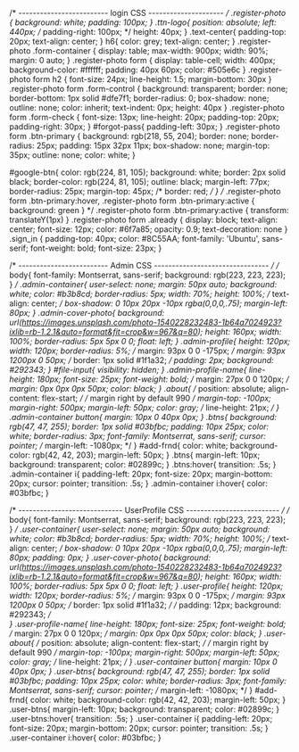 /* ------------------------- login CSS --------------------- */
.register-photo {
    background: white;
    padding: 100px;
}
.ttn-logo{
    position: absolute;
    left: 440px;
    /* padding-right: 100px; */
    height: 40px;
}
.text-center{
    padding-top: 20px;
    text-align: center;
}
h6{
    color: grey;
    text-align: center;
}
.register-photo .form-container {
    display: table;
    max-width: 900px;
    width: 90%;
    margin: 0 auto;
}
.register-photo form {
    display: table-cell;
    width: 400px;
    background-color: #ffffff;
    padding: 40px 60px;
    color: #505e6c
}
.register-photo form h2 {
    font-size: 24px;
    line-height: 1.5;
    margin-bottom: 30px
}
.register-photo form .form-control {
    background: transparent;
    border: none;
    border-bottom: 1px solid #dfe7f1;
    border-radius: 0;
    box-shadow: none;
    outline: none;
    color: inherit;
    text-indent: 0px;
    height: 40px
}
.register-photo form .form-check {
    font-size: 13px;
    line-height: 20px;
    padding-top: 20px;
    padding-right: 30px;
}
#forgot-pass{
    padding-left: 30px;
}
.register-photo form .btn-primary {
    background: rgb(218, 55, 204);
    border: none;
    border-radius: 25px;
    padding: 15px 32px 11px;
    box-shadow: none;
    margin-top: 35px;
    outline: none;
    color: white;
}

#google-btn{
    color: rgb(224, 81, 105);
    background: white;
    border: 2px solid black;
    border-color: rgb(224, 81, 105);
    outline: black;
    margin-left: 77px;
    border-radius: 25px;
    margin-top: 45px;
    /* border: red; */
}
  /* .register-photo form .btn-primary:hover,
  .register-photo form .btn-primary:active {
  background: green
  } */
.register-photo form .btn-primary:active {
    transform: translateY(1px)
}
.register-photo form .already {
    display: block;
    text-align: center;
    font-size: 12px;
    color: #6f7a85;
    opacity: 0.9;
    text-decoration: none
}
.sign_in {
    padding-top: 40px;
    color: #8C55AA;
    font-family: 'Ubuntu', sans-serif;
    font-weight: bold;
    font-size: 23px;
}



/* ------------------------- Admin CSS -------------------------------- */
/* body{
    font-family: Montserrat, sans-serif;
    background: rgb(223, 223, 223);
} */
.admin-container{
    user-select: none;
    margin: 50px auto;
    background: white;
    color: #b3b8cd;
    border-radius: 5px;
    width: 70%;
    height: 100%;
    /* text-align: center; */
    box-shadow: 0 10px 20px -10px rgba(0,0,0,.75);
    margin-left: 80px;
}
.admin-cover-photo{
    background: url(https://images.unsplash.com/photo-1540228232483-1b64a7024923?ixlib=rb-1.2.1&auto=format&fit=crop&w=967&q=80);
    height: 160px;
    width: 100%;
    border-radius: 5px 5px 0 0;
    float: left;
}
.admin-profile{
    height: 120px;
    width: 120px;
    border-radius: 5%;
    /* margin: 93px 0 0 -175px; */
    margin: 93px 1200px 0 50px;
    /* border: 1px solid #1f1a32; */
    padding: 2px;
    background: #292343;
}
#file-input{
  visibility: hidden;
}
.admin-profile-name{
    line-height: 180px;
    font-size: 25px;
    font-weight: bold;
    /* margin: 27px 0 0 120px; */
    margin: 0px 0px 0px 50px;
    color: black;
}
.about{
    /* position: absolute;
    align-content: flex-start; */
    /* margin right by default 990 */
    margin-top: -100px;
    margin-right: 500px;
    margin-left: 50px;
    color: gray;
    /* line-height: 21px;  */
}
.admin-container button{
    margin: 10px 0 40px 0px;
}
.btns{
    background: rgb(47, 47, 255);
    border: 1px solid #03bfbc;
    padding: 10px 25px;
    color: white;
    border-radius: 3px;
    font-family: Montserrat, sans-serif;
    cursor: pointer;
    /* margin-left: -1080px; */
  }
#add-frnd{
      color: white;
      background-color: rgb(42, 42, 203);
      margin-left: 50px;
}
.btns{
    margin-left: 10px;
    background: transparent;
    color: #02899c;
}
.btns:hover{
    transition: .5s;
}
.admin-container i{
    padding-left: 20px;
    font-size: 20px;
    margin-bottom: 20px;
    cursor: pointer;
    transition: .5s;
}
.admin-container i:hover{
    color: #03bfbc;
} 



/* ----------------------------- UserProfile CSS -------------------------- */
/* body{
    font-family: Montserrat, sans-serif;
    background: rgb(223, 223, 223);
  } */
.user-container{
    user-select: none;
    margin: 50px auto;
    background: white;
    color: #b3b8cd;
    border-radius: 5px;
    width: 70%;
    height: 100%;
    /* text-align: center; */
    box-shadow: 0 10px 20px -10px rgba(0,0,0,.75);
    margin-left: 80px;
    padding: 0px;
}
.user-cover-photo{
    background: url(https://images.unsplash.com/photo-1540228232483-1b64a7024923?ixlib=rb-1.2.1&auto=format&fit=crop&w=967&q=80);
    height: 160px;
    width: 100%;
    border-radius: 5px 5px 0 0;
    float: left;
}
.user-profile{
    height: 120px;
    width: 120px;
    border-radius: 5%;
    /* margin: 93px 0 0 -175px; */
    margin: 93px 1200px 0 50px;
    /* border: 1px solid #1f1a32; */
    /* padding: 12px;
    background: #292343; */    
}
.user-profile-name{
    line-height: 180px;
    font-size: 25px;
    font-weight: bold;
    /* margin: 27px 0 0 120px; */
    margin: 0px 0px 0px 50px;
    color: black;
}
.user-about{
    /* position: absolute;
    align-content: flex-start; */
    /* margin right by default 990 */
    margin-top: -100px;
    margin-right: 500px;
    margin-left: 50px;
    color: gray;
    /* line-height: 21px;  */
}
.user-container button{
    margin: 10px 0 40px 0px;
}
.user-btns{
    background: rgb(47, 47, 255);
    border: 1px solid #03bfbc;
    padding: 10px 25px;
    color: white;
    border-radius: 3px;
    font-family: Montserrat, sans-serif;
    cursor: pointer;
    /* margin-left: -1080px; */
}
#add-frnd{
    color: white;
    background-color: rgb(42, 42, 203);
    margin-left: 50px;
}
.user-btns{
    margin-left: 10px;
    background: transparent;
    color: #02899c;
}
.user-btns:hover{
    transition: .5s;
}
.user-container i{
    padding-left: 20px;
    font-size: 20px;
    margin-bottom: 20px;
    cursor: pointer;
    transition: .5s;
}
.user-container i:hover{
    color: #03bfbc;
} 